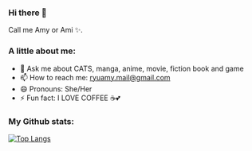 ### Hi there 👋

Call me Amy or Ami ✨.

### A little about me:
- 💬 Ask me about CATS, manga, anime, movie, fiction book and game
- 📫 How to reach me: ryuamy.mail@gmail.com
- 😄 Pronouns: She/Her
- ⚡ Fun fact: I LOVE COFFEE ☕💕

<!--
**ryuamy/ryuamy** is a ✨ _special_ ✨ repository because its `README.md` (this file) appears on your GitHub profile.

Here are some ideas to get you started:

- 🔭 I’m currently working on ...
- 🌱 I’m currently learning ...
- 👯 I’m looking to collaborate on ...
- 🤔 I’m looking for help with ...
- 💬 Ask me about ...
- 📫 How to reach me: ...
- 😄 Pronouns: ...
- ⚡ Fun fact: ...
-->

### My Github stats:
[![Top Langs](https://github-readme-stats.vercel.app/api/top-langs/?username=ryuamy&layout=compact&text_color=000&bg_color=fff)](https://github.com/anuraghazra/github-readme-stats)
